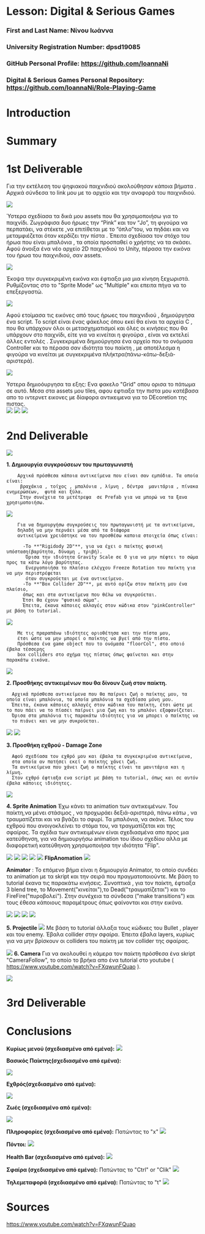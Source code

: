 # Lesson: Digital & Serious Games

### First and Last Name: Νίνου Ιωάννα
### University Registration Number: dpsd19085
### GitHub Personal Profile: https://github.com/IoannaNi
### Digital & Serious Games Personal Repository: https://github.com/IoannaNi/Role-Playing-Game

# Introduction

# Summary


# 1st Deliverable
Για την εκτέλεση του ψηφιακού παιχνιδιού ακολούθησαν κάποια βήματα . 
Αρχικά σύνδεσα το link μου με το αρχείο και την αναφορά του παιχνιδιού.

![](dpsdXXXXX/link.png)


 Ύστερα σχεδίασα τα δικά μου assets που θα χρησιμοποιήσω για το παιχνίδι. Ζωγράφισα δυο ήρωες την “Pink” και τον “Jo”, τη φιγούρα να περπατάει, να στέκετε ,να επιτίθεται με το “όπλο”του, να πηδάει και να μεταμφιέζεται όταν κερδίζει την πίστα . Έπειτα σχεδίασα τον στόχο του ήρωα που είναι μπαλόνια , τα οποία προσπαθεί ο χρήστης να τα σκάσει.
Αφού άνοιξα ένα νέο αρχείο 2D παιχνιδιού το Unity, πέρασα την εικόνα  του ήρωα του παιχνιδιού, σαν assets.



![](dpsdXXXXX/pink.png)

 Έκοψα την συγκεκριμένη εικόνα και έφτιαξα μια μια κίνηση ξεχωριστά. Ρυθμίζοντας στο το "Sprite Mode" ως  "Multiple" και επειτα πήγα να το επεξεργαστώ.


![](dpsdXXXXX/crop.png)


Αφού ετοίμασα τις εικόνες από τους ήρωες του παιχνιδιού , δημιούργησα  ένα script. Το script είναι ένας φάκελος όπου εκεί θα είναι τα αρχεία C , που θα υπάρχουν όλοι οι μετασχηματισμοί και όλες οι κινήσεις που θα υπάρχουν στο παιχνίδι, είτε για να κινείται η φιγούρα , είναι να εκτελεί άλλες εντολές . Συγκεκριμένα δημιούργησα ένα αρχείο που το ονόμασα Controller και το πέρασα σαν ιδιότητα του παίκτη , με αποτέλεσμα η φιγούρα να κινείται με συγκεκριμένα πλήκτρα(πάνω-κάτω-δεξιά-αριστερά). 

![](dpsdXXXXX/scripts1.png)

Υστερα δημιοόυργησα τα εξης:
Ενα φακελο "Grid" οπου ορισα το πάτωμα σε αυτό.
Mεσα στα assets μου tiles, αφου εφτιαξα την πιστα μου κατέβασα απο το ιντερνετ εικονες με δίαφορα αντικειμενα για το DEcoretion της πιστας.  
![](dpsdXXXXX/tiles.png)
![](dpsdXXXXX/Decorate.png)
![](dpsdXXXXX/crop_object.png)

# 2nd Deliverable

  ![](dpsdXXXXX/2.00.png)

  **1. Δημιουργία συγκρούσεων του πρωταγωνιστή**
        
        Αρχικά πρόσθεσα κάποια αντικείμενα που είναι σαν εμπόδια. Τα οποία είναι:
         βραχάκια , τοίχος , μπαλόνια , λίμνη , δέντρα  μανιτάρια , πίνακα ενημερώσεων,  φυτά και ξύλα. 
         Στην συνέχεια τα μετέτρεψα  σε Prefab για να μπορώ να τα ξανα χρησιμοποιήσω.
  ![](dpsdXXXXX/Prefab.png)

        Για να δημουργήσω συγκρούσεις του πρωταγωνιστή με τα αντικείμενα, 
        δηλαδή να μην περνάει μέσα από τα διάφορα 
        αντικείμενα χρειάστηκε να του προσθέσω καποια στοιχεία όπως είναι:
  
          -Το **"Rigidody 2D"**, για να έχει ο παίκτης φυσική υπόσταση(βαρύτητα, δύναμη , τριβή). 
           Όρισα την ιδιότητα Gravity Scale σε 0 για να μην πέφτει το σώμα προς τα κάτω λόγο βαρύτητας.
           Ενεργοποιήσα το πλαίσιο ελέγχου Freeze Rotation του παίκτη για να μην περιστρέφεται
           όταν συγκρούεται με ένα αντικείμενο. 
          -Το **"Box Collider 2D"**, με αυτό ορίζω στον παίκτη μου ένα πλαίσιο, 
          όπως και στα αντικείμενα που θέλω να συγκρούεται. 
          Έτσι θα έχουν "φυσικό σώμα".
          Έπειτα, έκανα κάποιες αλλαγές στον κώδικα στον "pinkController" με βάση το tutorial.

  ![](dpsdXXXXX/2.01.png)

        Με τις πραραπάνω ιδιότητες οριοθέτησα και την πίστα μου, 
        έτσι ώστε να μην μπορεί ο παίκτης να βγεί από την πίστα.
        Πρόσθεσα ένα game object που το ονόμασα "floorCol", στο οποιό έβαλα τέσσερης
        box colliders στο σχήμα της πίστας όπως φαίνεται και στην  παρακάτω εικόνα.
         
  ![](dpsdXXXXX/oria.png)

 
   **2. Προσθήκης αντικειμένων που θα δίνουν ζωή στον παίκτη.**

      Αρχικά πρόσθεσα αντικείμενα που θα παίρνει ζωή ο παίκτης μου, τα οποία είναι μπαλόνια, τα οποία μπαλόνια τα σχεδίασα μόνη μου.
      Έπειτα, έκανα κάποιες αλλαγές στον κώδικα του παίκτη, έτσι ώστε με το που πάει να το πίασει παίρνει μια ζωη και το μπαλόνι εξαφανίζεται. 
      Όρισα στα μπαλόνια τις παρακάτω ιδιότητες για να μπορει ο παίκτης να 
      το πιάνει και να μην συκρούεται. 

 ![](dpsdXXXXX/2.02.png)
  ![](dpsdXXXXX/ballons.png)

   **3. Προσθήκη εχθρού - Damage Zone**
      
      Αφού σχεδίασα τον εχθρό μου και έβαλα τα συγκεκριμένα αντικείμενα,
      στα οποία αν πατήσει εκεί ο παίκτης χάνει ζωή. 
      Τα αντικείμενα που χάνει ζωή ο παίκτης είναι τα μανιτάρια και η  λίμνη. 
      Στον εχθρό έφτιαξα ενα script με βάση το tutorial, όπως και σε αυτόν έβαλα κάποιες ιδιότητες.

  ![](dpsdXXXXX/enemy_idiot.png)


   **4. Sprite Animation**
      Έχω κάνει τα animation των αντικειμένων. Του παίκτη,να μένει στάσιμος , να προχωράει δεξιά-αριστερά, πάνω κάτω , να τραυματίζεται και να βγάζει το σφυρί.
      Τα μπαλόνια, να σκάνε.
      Τέλος του εχθρού που ανοιγοκλείνει το στόμα του, να τραγματίζεται και της σφαίρας.
      Τα σχέδια των αντικειμένων είναι σχεδιασμένα απο προς μια κατεύθηνση, για να δημιουργήσω animation του ίδιου σχεδίου αλλα με διαφορετική κατεύθηνση χρησιμοποιήσα την ιδιότητα "Flip". 

  ![](dpsdXXXXX/allanimations.png)
   ![](dpsdXXXXX/enemydead.png)
       ![](dpsdXXXXX/Pink_Up.png)
       ![](dpsdXXXXX/bullet.png)
        ![](dpsdXXXXX/dead.png)
  **FlipAnomation**
       ![](dpsdXXXXX/flipAnimation.png)

  **Animator** : Το επόμενο βήμα είναι η δημιουργία Animator, το οποίο συνδέει τα animation με τα skript και την σειρά που πραγματοποιούντε.
   Με βάση το tutorial έκανα τις παρακάτω κινήσεις.
  Συνοπτικά , για τον παίκτη, έφτιαξα 3 blend tree, το Movement("κινείται"),το Dead("τραυματίζεται") και το FireFire("πυροβολεί").
   Στην συνέχεια τα σύνδεσα ("make transitions") και τους έθεσα κάποιους παραμέτρους όπως φαίνονται και στην εικόνα.

  ![](dpsdXXXXX/animator.png)
  ![](dpsdXXXXX/dead_animator.png)
  ![](dpsdXXXXX/enemy_animator.png)
  ![](dpsdXXXXX/kateu8isi.png)
       
  **5. Projectile** 
![](dpsdXXXXX/bullet.png)
    Με βάση το tutorial άλλαξα τους κώδικες του Bullet , player και του enemy. 
    Έβαλα collider στην σφαίρα. 
    Έπειτα έβαλα layers, κυρίως για να μην βρίσκουν οι colliders του παίκτη με τον collider της σφαίρας. 

![](dpsdXXXXX/bulletidiot.png)
**6. Camera** 
   Για να ακολουθεί η κάμερα τον παίκτη πρόσθεσα ένα skript "CameraFollow", το  οποίο το βρήκα απο ένα tutorial στο youtube ( https://www.youtube.com/watch?v=FXqwunFQuao ).

  ![](dpsdXXXXX/camerafollow.png)

# 3rd Deliverable 


# Conclusions

**Κυρίως μενού (σχεδιασμένο από εμένα):**
![](dpsdXXXXX/menu.png)

**Βασικός Παίκτης(σχεδιασμένο από εμένα):**

![](dpsdXXXXX/Pink_Up.png)



**Εχθρός(σχεδιασμένο από εμένα):**

![](dpsdXXXXX/enemydead.png)



**Ζωές (σχεδιασμένο από εμένα):**

![](dpsdXXXXX/ballons.png)


**Πληροφορίες  (σχεδιασμένο από εμένα):**
Πατώντας το "x" 
![](dpsdXXXXX/Screenshot%20(9).png)


**Πόντοι:**
![](dpsdXXXXX/points.png)

**Health Bar (σχεδιασμένο από εμένα):**
![](dpsdXXXXX/HealthBar.png)


**Σφαίρα (σχεδιασμένο από εμένα):**
Πατώντας το "Ctrl" or "Clik"
![](dpsdXXXXX/sfaira.png)

**Τηλεμεταφορά (σχεδιασμένο από εμένα):** 
Πατώντας το "t" 
![](dpsdXXXXX/teleport.png)





# Sources
https://www.youtube.com/watch?v=FXqwunFQuao
